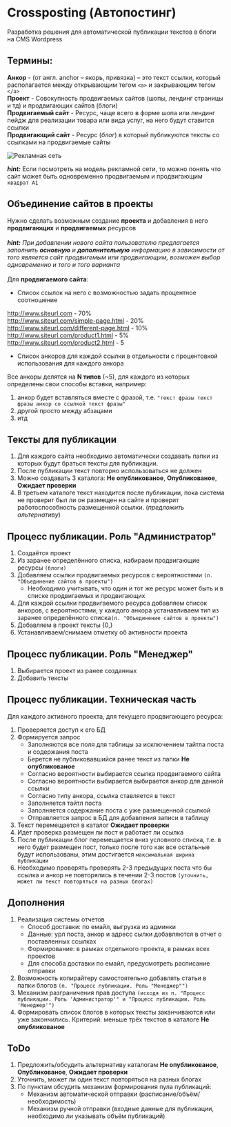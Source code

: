 Crossposting (Автопостинг)
============

Разработка решения для автоматической публикации текстов в блоги на CMS Wordpress

Термины:
--------
**Анкор** - (от англ. anchor – якорь, привязка) – это текст ссылки, который располагается между открывающим тегом `<a>` и закрывающим тегом `</a>` <br/>
**Проект** - Совокупность продвигаемых сайтов (шопы, лендинг страницы и тд) и продвигающих сайтов (блоги)<br/>      **Продвигаемый сайт** - Ресурс, чаще всего в форме шопа или лендинг пейдж для реализации товара или вида услуг, на него будут ставится ссылки<br/>
**Продвигающий сайт** - Ресурс (*блог*) в который публикуются тексты со ссылками на продвигаемые сайты<br/>

![Рекламная сеть](https://github.com/andrykrp/crossposting/blob/master/images/crossposting.png?raw=true "Рекламная сеть")

***hint:*** Если посмотреть на модель рекламной сети, то можно понять что сайт может быть одновременно продвигаемым и продвигающим `квадрат A1`

Объединение сайтов в проекты
----------------------------
Нужно сделать возможным создание **проекта** и добавления в него **продвигающих** и **продвигаемых** ресурсов
<br/><br/>
***hint:*** *При добавлении нового сайта пользователю предлагается заполнить **основную** и **дополнительную** информацию в зависимости от того является сайт продвигемым или продвигающим, возможен выбор одновременно и того и того варианта*
<br/><br/>
Для **продвигаемого сайта**:

- Список ссылок на него с возможностью задать процентное соотношение
> 
http://www.siteurl.com - 70%<br/>
http://www.siteurl.com/simple-page.html - 20%<br/>
http://www.siteurl.com/different-page.html -  10%<br/>
http://www.siteurl.com/product1.html -  5%<br/>
http://www.siteurl.com/product2.html -  5<br/>

- Список анкоров для каждой ссылки в отдельности с процентовкой использования для каждого анкора

Все анкоры делятся на **N типов** (~5), для каждого из которых определены свои способы вставки, например:

1. анкор будет вставляться вместе с фразой, т.е. `"текст фразы текст фразы анкор со ссылкой текст фразы"`
1. другой просто между абзацами
1. итд

Тексты для публикации
---------------------
1. Для каждого сайта необходимо автоматически создавать папки из которых будут браться тексты для публикации.
1. После публикации текст повторно использоваться не должен
1. Можно создавать 3 каталога: **Не опубликованое**, **Опубликованое**, **Ожидает проверки**
1. В третьем каталоге текст находится после публикации, пока система не проверит был ли он размещен на сайте и проверит работоспособность размещенной ссылки. (*предложить альтернативу*)

Процесс публикации. Роль "Администратор"
-------------------
1.	Создаётся проект
2.	Из заранее определённого списка, набираем продвигающие ресурсы `(блоги)`
3.	Добавляем ссылки продвигаемых ресурсов с вероятностями `(п. "Объединение сайтов в проекты")`
	*	Необходимо учитывать, что один и тот же ресурс может быть и в списке продвигаемых и продвигающих
4.	Для каждой ссылки продвигаемого ресурса добавляем список анкоров, с вероятностями, у каждого анкора устанавливаем тип из заранее определённого списка`(п. "Объединение сайтов в проекты")`
5.	Добавляем в проект тексты {0,}
6.	Устанавливаем/снимаем отметку об активности проекта

Процесс публикации. Роль "Менеджер"
-------------------
1. Выбирается проект из ранее созданных
2. Добавить тексты

Процесс публикации. Техническая часть
-------------------
Для каждого активного проекта, для текущего продвигающего ресурса:
 
1. Проверяется доступ к его БД
2. Формируется запрос
	* Заполняются все поля для таблицы за исключением тайтла поста и содержания поста
    * Берется не публиковавшийся ранее текст из папки **Не опубликованое**
    * Согласно вероятности выбирается ссылка продвигаемого сайта
    * Согласно вероятности выбирается выбирается анкор для данной ссылки
    * Согласно типу анкора, ссылка ставляется в текст
    * Заполняется тайтл поста
    * Заполняется содержание поста с уже размещенной ссылкой
    * Отправляется запрос в БД для добавления записи в таблицу
3. Текст перемещается в каталог **Ожидает проверки**
4. Идет проверка размещен ли пост и работает ли ссылка
5. После публикации блог перемещается вниз условного списка, т.е. в него будет размещен пост, только после того как все остальные будут использованы, этим достигается `максимальная ширина публикации`
6. Необходимо проверять проверять 2-3 предыдущих поста что бы ссылка и анкор не повторялись в течении 2-3 постов `(уточнить, может ли текст повторяться на разных блогах)`

Дополнения
----------

1.	Реализация системы отчетов
	* Способ доставки: по емайл, выгрузка из админки
	* Данные: урл поста, анкор и адресс сылки добавляются в отчет о поставленных ссылках
	* Формирование: в рамках отдельного проекта, в рамках всех проектов
	* Для способа доставки по емайл, предусмотреть расписание отправки
2.	Возможность копирайтеру самостоятельно добавлять статьи в папки блогов `(п. "Процесс публикации. Роль "Менеджер"")`
3.	Механизм разграничения прав доступа `(исходя из п. "Процесс публикации. Роль 'Администратор'" и "Процесс публикации. Роль 'Менеджер'")`
4.	Формировать список блогов в которых тексты заканчиваются или уже закончились. Критерий: меньше трёх текстов в каталоге **Не опубликованое**

ToDo
-------------------
1.	Предложить/обсудить альтернативу каталогам **Не опубликованое**, **Опубликованое**, **Ожидает проверки**
2.	Уточнить, может ли один текст повторяться на разных блогах
3.	По пунктам обсудить механизм формирования пула публикаций:
	*	Механизм автоматической отправки (расписание/объём/необходимость)
	*	Механизм ручной отправки (входные данные для публикации, необходимо ли указывать объём публикаций)